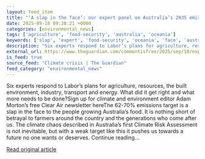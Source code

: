 ```yaml
---
layout: feed_item
title: "‘A slap in the face’: our expert panel on Australia’s 2035 emissions target"
date: 2025-09-18 09:28:21 +0000
categories: [environmental_news]
tags: ['agriculture', 'food-security', 'australia', 'oceania']
keywords: ['slap', 'expert', 'food-security', 'oceania', 'face', 'australia', 'agriculture']
description: "Six experts respond to Labor’s plans for agriculture, resources, the built environment, industry, transport and energy"
external_url: https://www.theguardian.com/commentisfree/2025/sep/18/expert-panel-australias-2035-emissions-target
is_feed: true
source_feed: "Climate crisis | The Guardian"
feed_category: "environmental_news"
---
```


Six experts respond to Labor’s plans for agriculture, resources, the built environment, industry, transport and energy. What did it get right and what more needs to be done?Sign up for climate and environment editor Adam Morton’s free Clear Air newsletter hereThe 62-70% emissions target is a slap in the face to the people growing Australia’s food. It is nothing short of betrayal to farmers around the country and the generations who come after us. The climate chaos described in Australia’s first Climate Risk Assessment is not inevitable, but with a weak target like this it pushes us towards a future no one wants or deserves. Continue reading...

[Read original article](https://www.theguardian.com/commentisfree/2025/sep/18/expert-panel-australias-2035-emissions-target)
